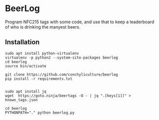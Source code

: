 # BeerLog

Program NFC215 tags with some code, and use that to keep a leaderboard of who is drinking the manyest beers.

## Installation

```
sudo apt install python-virtualenv
virtualenv -p python2 --system-site-packages beerlog
cd beerlog
source bin/activate

git clone https://github.com/conchyliculture/beerlog
pip install -r requirements.txt


sudo apt install jq
wget  https://goto.ninja/beertags -O - | jq ".[keys[1]]" > known_tags.json

cd beerlog
PYTHONPATH="." python beerlog.py
```
